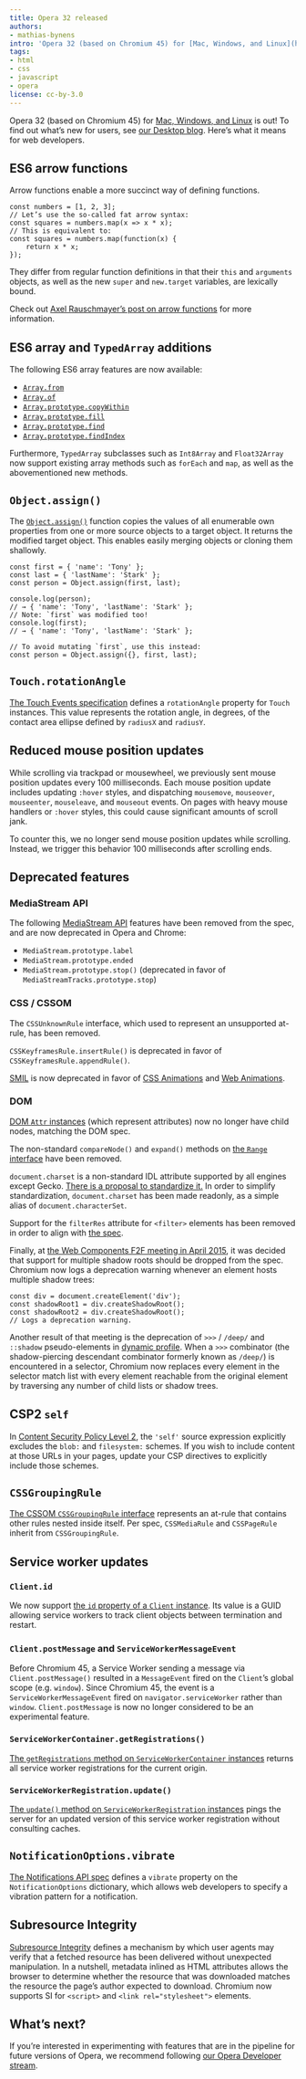 ```yaml
---
title: Opera 32 released
authors:
- mathias-bynens
intro: 'Opera 32 (based on Chromium 45) for [Mac, Windows, and Linux](http://www.opera.com/computer) is out! To find out what’s new for users, see our [Desktop](http://blogs.opera.com/desktop/) blog. Here’s what it means for web developers.'
tags:
- html
- css
- javascript
- opera
license: cc-by-3.0
---
```


Opera 32 (based on Chromium 45) for [Mac, Windows, and Linux](http://www.opera.com/computer) is out! To find out what’s new for users, see [our Desktop blog](http://blogs.opera.com/desktop/). Here’s what it means for web developers.

## ES6 arrow functions

Arrow functions enable a more succinct way of defining functions.

	const numbers = [1, 2, 3];
	// Let’s use the so-called fat arrow syntax:
	const squares = numbers.map(x => x * x);
	// This is equivalent to:
	const squares = numbers.map(function(x) {
		return x * x;
	});

They differ from regular function definitions in that their `this` and `arguments` objects, as well as the new `super` and `new.target` variables, are lexically bound.

Check out [Axel Rauschmayer’s post on arrow functions](http://www.2ality.com/2012/04/arrow-functions.html) for more information.

## ES6 array and `TypedArray` additions

The following ES6 array features are now available:

* [`Array.from`](http://ecma-international.org/ecma-262/6.0/#sec-array.from)
* [`Array.of`](http://ecma-international.org/ecma-262/6.0/#sec-array.of)
* [`Array.prototype.copyWithin`](http://ecma-international.org/ecma-262/6.0/#sec-array.prototype.copyWithin)
* [`Array.prototype.fill`](http://ecma-international.org/ecma-262/6.0/#sec-array.prototype.fill)
* [`Array.prototype.find`](http://ecma-international.org/ecma-262/6.0/#sec-array.prototype.find)
* [`Array.prototype.findIndex`](http://ecma-international.org/ecma-262/6.0/#sec-array.prototype.findIndex)

Furthermore, `TypedArray` subclasses such as `Int8Array` and `Float32Array` now support existing array methods such as `forEach` and `map`, as well as the abovementioned new methods.

## `Object.assign()`

The [`Object.assign()`](http://ecma-international.org/ecma-262/6.0/#sec-object.assign) function copies the values of all enumerable own properties from one or more source objects to a target object. It returns the modified target object. This enables easily merging objects or cloning them shallowly.

	const first = { 'name': 'Tony' };
	const last = { 'lastName': 'Stark' };
	const person = Object.assign(first, last);

	console.log(person);
	// → { 'name': 'Tony', 'lastName': 'Stark' };
	// Note: `first` was modified too!
	console.log(first);
	// → { 'name': 'Tony', 'lastName': 'Stark' };

	// To avoid mutating `first`, use this instead:
	const person = Object.assign({}, first, last);

## `Touch.rotationAngle`

[The Touch Events specification](https://w3c.github.io/touch-events/#touch-interface) defines a `rotationAngle` property for `Touch` instances. This value represents the rotation angle, in degrees, of the contact area ellipse defined by `radiusX` and `radiusY`.

## Reduced mouse position updates

While scrolling via trackpad or mousewheel, we previously sent mouse position updates every 100 milliseconds. Each mouse position update includes updating `:hover` styles, and dispatching `mousemove`, `mouseover`, `mouseenter`, `mouseleave`, and `mouseout` events. On pages with heavy mouse handlers or `:hover` styles, this could cause significant amounts of scroll jank.

To counter this, we no longer send mouse position updates while scrolling. Instead, we trigger this behavior 100 milliseconds after scrolling ends.

## Deprecated features

### MediaStream API

The following [MediaStream API](https://w3c.github.io/mediacapture-main/) features have been removed from the spec, and are now deprecated in Opera and Chrome:

* `MediaStream.prototype.label`
* `MediaStream.prototype.ended`
* `MediaStream.prototype.stop()` (deprecated in favor of `MediaStreamTracks.prototype.stop`)

### CSS / CSSOM

The `CSSUnknownRule` interface, which used to represent an unsupported at-rule, has been removed.

`CSSKeyframesRule.insertRule()` is deprecated in favor of `CSSKeyframesRule.appendRule()`.

[SMIL](http://www.w3.org/TR/smil-animation/) is now deprecated in favor of [CSS Animations](https://drafts.csswg.org/css-animations-1/) and [Web Animations](https://w3c.github.io/web-animations/).

### DOM

[DOM `Attr` instances](https://dom.spec.whatwg.org/#interface-attr) (which represent attributes) now no longer have child nodes, matching the DOM spec.

The non-standard `compareNode()` and `expand()` methods on [the `Range` interface](https://dom.spec.whatwg.org/#interface-range) have been removed.

`document.charset` is a non-standard IDL attribute supported by all engines except Gecko. [There is a proposal to standardize it.](https://www.w3.org/Bugs/Public/show_bug.cgi?id=27436) In order to simplify standardization, `document.charset` has been made readonly, as a simple alias of `document.characterSet`.

Support for the `filterRes` attribute for `<filter>` elements has been removed in order to align with [the spec](https://drafts.fxtf.org/filters/#element-attrdef-filter-filterres).

Finally, at [the Web Components F2F meeting in April 2015](https://www.w3.org/wiki/Webapps/WebComponentsApril2015Meeting), it was decided that support for multiple shadow roots should be dropped from the spec. Chromium now logs a deprecation warning whenever an element hosts multiple shadow trees:

	const div = document.createElement('div');
	const shadowRoot1 = div.createShadowRoot();
	const shadowRoot2 = div.createShadowRoot();
	// Logs a deprecation warning.

Another result of that meeting is the deprecation of `>>>` / `/deep/` and `::shadow` pseudo-elements in [dynamic profile](https://drafts.csswg.org/selectors/#dynamic-profile). When a `>>>` combinator (the shadow-piercing descendant combinator formerly known as `/deep/`) is encountered in a selector, Chromium now replaces every element in the selector match list with every element reachable from the original element by traversing any number of child lists or shadow trees.

## CSP2 `self`

In [Content Security Policy Level 2](https://w3c.github.io/webappsec/specs/content-security-policy/#source-list-guid-matching), the `'self'` source expression explicitly excludes the `blob:` and `filesystem:` schemes. If you wish to include content at those URLs in your pages, update your CSP directives to explicitly include those schemes.

## `CSSGroupingRule`

[The CSSOM `CSSGroupingRule` interface](https://drafts.csswg.org/cssom/#the-cssgroupingrule-interface) represents an at-rule that contains other rules nested inside itself. Per spec, `CSSMediaRule` and `CSSPageRule` inherit from `CSSGroupingRule`.

## Service worker updates

### `Client.id`

We now support [the `id` property of a `Client` instance](https://slightlyoff.github.io/ServiceWorker/spec/service_worker/#client-id). Its value is a GUID allowing service workers to track client objects between termination and restart.

### `Client.postMessage` and `ServiceWorkerMessageEvent`

Before Chromium 45, a Service Worker sending a message via `Client.postMessage()` resulted in a `MessageEvent` fired on the `Client`’s global scope (e.g. `window`). Since Chromium 45, the event is a `ServiceWorkerMessageEvent` fired on `navigator.serviceWorker` rather than `window`. `Client.postMessage` is now no longer considered to be an experimental feature.

### `ServiceWorkerContainer.getRegistrations()`

[The `getRegistrations` method on `ServiceWorkerContainer` instances](https://slightlyoff.github.io/ServiceWorker/spec/service_worker/#navigator-service-worker-getRegistrations) returns all service worker registrations for the current origin.

### `ServiceWorkerRegistration.update()`

[The `update()` method on `ServiceWorkerRegistration` instances](https://slightlyoff.github.io/ServiceWorker/spec/service_worker/#service-worker-registration-update-method) pings the server for an updated version of this service worker registration without consulting caches.

## `NotificationOptions.vibrate`

[The Notifications API spec](https://notifications.spec.whatwg.org/#dom-notificationoptions-vibrate) defines a `vibrate` property on the `NotificationOptions` dictionary, which allows web developers to specify a vibration pattern for a notification.

## Subresource Integrity

[Subresource Integrity](https://w3c.github.io/webappsec/specs/subresourceintegrity/) defines a mechanism by which user agents may verify that a fetched resource has been delivered without unexpected manipulation. In a nutshell, metadata inlined as HTML attributes allows the browser to determine whether the resource that was downloaded matches the resource the page’s author expected to download. Chromium now supports SI for `<script>` and `<link rel="stylesheet">` elements.

## What’s next?

If you’re interested in experimenting with features that are in the pipeline for future versions of Opera, we recommend following [our Opera Developer stream](http://www.opera.com/developer).
